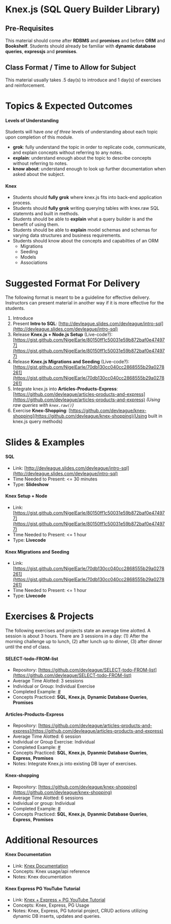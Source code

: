 # Knex.js (SQL Query Builder Library)

## Pre-Requisites
This material should come after **RDBMS** and **promises** and before **ORM** and **Bookshelf**. Students should already be familiar with **dynamic database queries**, **expressjs** and **promises**.

## Class Format / Time to Allow for Subject 
This material usually takes .5 day(s) to introduce and 1 day(s) of exercises and reinforcement.  

# Topics & Expected Outcomes

#### Levels of Understanding
Students will have *one of three* levels of understanding about each topic upon completion of this module.  
- **grok**: fully understand the topic in order to replicate code, communicate, and explain concepts without referring to any notes.  
- **explain**: understand enough about the topic to describe concepts without referring to notes.  
- **know about**: understand enough to look up further documentation when asked about the subject.  

#### Knex
-  Students should **fully grok** where knex.js fits into back-end application process.
-  Students should **fully grok** writing querying tables with knex.raw SQL statemnts and built in methods. 
-  Students should be able to **explain** what a query builder is and the benefit of using them.
-  Students should be able to **explain** model schemas and schemas for varying data structures and business requirements.
-  Students should know about the concepts and capabilties of an ORM
    - Migrations
    - Seeding
    - Models
    - Associations

# Suggested Format For Delivery
The following format is meant to be a guideline for effective delivery. Instructors can present material in another way if it is more effective for the students.  

1. Introduce 
1. Present **Intro to SQL**: [http://devleague.slides.com/devleague/intro-sql](http://devleague.slides.com/devleague/intro-sql)
1. Release **Knex.js + Node.js Setup** (Live-code?):
[https://gist.github.com/NigelEarle/80150ff1c50031e59b872baf0e474977](https://gist.github.com/NigelEarle/80150ff1c50031e59b872baf0e474977)
1. Release **Knex.js Migrations and Seeding** (Live-code?): 
[https://gist.github.com/NigelEarle/70db130cc040cc2868555b29a0278261](https://gist.github.com/NigelEarle/70db130cc040cc2868555b29a0278261)
1. Integrate knex.js into **Articles-Products-Express**:
[https://github.com/devleague/articles-products-and-express](https://github.com/devleague/articles-products-and-express) _(Using raw queries with `knex.raw()`)_
1. Exercise **Knex-Shopping**:
[https://github.com/devleague/knex-shopping](https://github.com/devleague/knex-shopping)(Using built in knex.js query methods)

# Slides & Examples

#### SQL
- Link: [http://devleague.slides.com/devleague/intro-sql](http://devleague.slides.com/devleague/intro-sql)
- Time Needed to Present: <= 30 minutes   
- Type: **Slideshow**

#### Knex Setup + Node
- Link: [https://gist.github.com/NigelEarle/80150ff1c50031e59b872baf0e474977](https://gist.github.com/NigelEarle/80150ff1c50031e59b872baf0e474977)
- Time Needed to Present: <= 1 hour
- Type: **Livecode**

#### Knex Migrations and Seeding
- Link: [https://gist.github.com/NigelEarle/70db130cc040cc2868555b29a0278261](https://gist.github.com/NigelEarle/70db130cc040cc2868555b29a0278261)
- Time Needed to Present: <= 1 hour
- Type: **Livecode**

# Exercises & Projects
The following exercises and projects state an average time alotted. A session is about 3 hours. There are 3 sessions in a day: (1) After the morning challenge up to lunch, (2) after lunch up to dinner, (3) after dinner until the end of class.

#### SELECT-todo-FROM-list
- Repository: [https://github.com/devleague/SELECT-todo-FROM-list](https://github.com/devleague/SELECT-todo-FROM-list)
- Average Time Alotted: 3 sessions
- Individual or Group: Individual Exercise
- Completed Example: [#]()
- Concepts Practiced: **SQL**, **Knex.js**, **Dynamic Database Queries**, **Promises**

#### Articles-Products-Express
- Repository: [https://github.com/devleague/articles-products-and-express](https://github.com/devleague/articles-products-and-express)
- Average Time Alotted: 6 session
- Individual or Group Exercise: Individual
- Completed Example: [#]()
- Concepts Practiced: **SQL**, **Knex.js**, **Dyanmic Database Queries**, **Express**, **Promises**
- Notes: Integrate Knex.js into existing DB layer of exercises.

#### Knex-shopping
- Repository: [https://github.com/devleague/knex-shopping](https://github.com/devleague/knex-shopping)
- Average Time Alotted: 6 sessions
- Individual or group: Individual
- Completed Example: [#]()
- Concepts Practiced:  **SQL**, **Knex.js**, **Dyanmic Database Queries**, **Express**, **Promises**

# Additional Resources

#### Knex Documentation
- Link: [Knex Documentation](http://knexjs.org/)  
- Concepts: Knex usage/api reference
- Notes: Knex documentation

#### Knex Express PG YouTube Tutorial
- Link: [Knex + Express + PG YouTube Tutorial](https://www.youtube.com/watch?v=4nP6zFEvF_c&list=PL7sCSgsRZ-smPRSrim4bX5TQfRue1jKfw)  
- Concepts: Knex, Express, PG Usage
- Notes: Knex, Express, PG tutorial project, CRUD actions utilizing dynamic DB inserts, updates and queries.